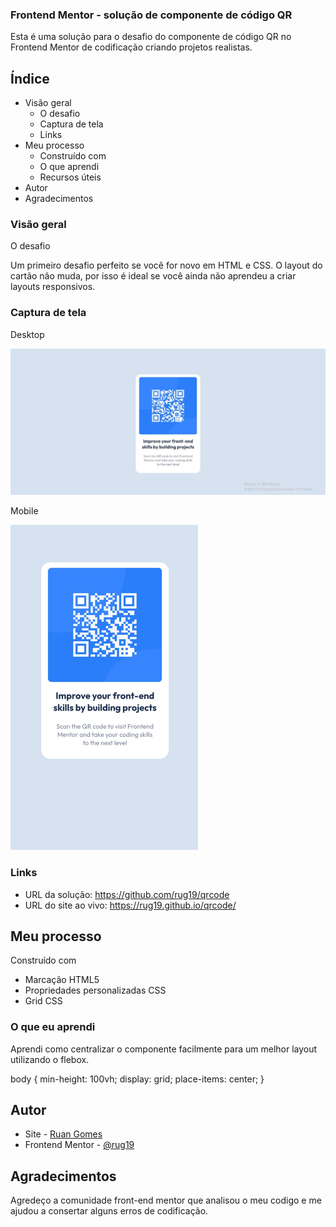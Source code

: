 ### Frontend Mentor - solução de componente de código QR 

Esta é uma solução para o desafio do componente de código QR no Frontend Mentor de codificação criando projetos realistas.

## Índice

- Visão geral
  - O desafio
  - Captura de tela
  - Links
- Meu processo
  - Construído com
  - O que aprendi
  - Recursos úteis
- Autor
- Agradecimentos

 ### Visão geral

O desafio

Um primeiro desafio perfeito se você for novo em HTML e CSS. O layout do cartão não muda, por isso é ideal se você ainda não aprendeu a criar layouts responsivos.


### Captura de tela

Desktop

<img src="design/img-desktop.jpeg"/>


Mobile

<img src="design/img-mobile.jpeg" width="300px"/>


### Links

- URL da solução: https://github.com/rug19/qrcode
- URL do site ao vivo: https://rug19.github.io/qrcode/

## Meu processo

 Construído com

- Marcação HTML5 
- Propriedades personalizadas CSS
- Grid CSS  

### O que eu aprendi

Aprendi como centralizar o componente facilmente para um melhor layout utilizando o flebox.

body {
min-height: 100vh;
display: grid;
place-items: center;
}


## Autor

- Site - [Ruan Gomes](https://rug19.github.io/qrcode/)
- Frontend Mentor - [@rug19](https://www.frontendmentor.io/profile/rug19)

## Agradecimentos

Agredeço a comunidade front-end mentor que analisou o meu codigo e me ajudou a consertar alguns erros de codificação. 

